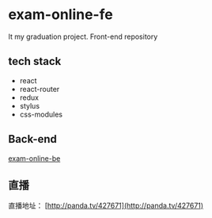 # exam-online-fe

It my graduation project. Front-end repository

## tech stack

* react
* react-router
* redux
* stylus
* css-modules

## Back-end

[exam-online-be](https://github.com/AnnatarHe-graduation-project/exam-online-be)

## 直播

直播地址： [http://panda.tv/427671](http://panda.tv/427671)

